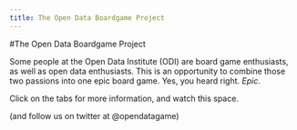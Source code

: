 ```yaml
---
title: The Open Data Boardgame Project
---
```


#The Open Data Boardgame Project

Some people at the Open Data Institute (ODI) are board game enthusiasts, as well as open data enthusiasts. This is an opportunity to combine those two passions into one epic board game. Yes, you heard right. *Epic*.

Click on the tabs for more information, and watch this space.

(and follow us on twitter at @opendatagame)
